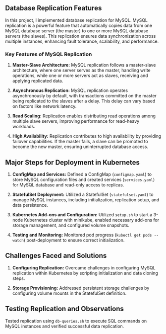 ## Database Replication Features

In this project, I implemented database replication for MySQL. MySQL replication is a powerful feature that automatically copies data from one MySQL database server (the master) to one or more MySQL database servers (the slaves). This replication ensures data synchronization across multiple instances, enhancing fault tolerance, scalability, and performance.

### Key Features of MySQL Replication

1. **Master-Slave Architecture:** MySQL replication follows a master-slave architecture, where one server serves as the master, handling write operations, while one or more servers act as slaves, receiving and applying replicated data.

2. **Asynchronous Replication:** MySQL replication operates asynchronously by default, with transactions committed on the master being replicated to the slaves after a delay. This delay can vary based on factors like network latency.

3. **Read Scaling:** Replication enables distributing read operations among multiple slave servers, improving performance for read-heavy workloads.

4. **High Availability:** Replication contributes to high availability by providing failover capabilities. If the master fails, a slave can be promoted to become the new master, ensuring uninterrupted database access.

## Major Steps for Deployment in Kubernetes

1. **ConfigMap and Services:** Defined a ConfigMap (`configmap.yaml`) to store MySQL configuration files and created services (`services.yaml`) for MySQL database and read-only access to replicas.

2. **StatefulSet Deployment:** Utilized a StatefulSet (`statefulset.yaml`) to manage MySQL instances, including initialization, replication setup, and data persistence.

3. **Kubernetes Add-ons and Configuration:** Utilized `setup.sh` to start a 3-node Kubernetes cluster with minikube, enabled necessary add-ons for storage management, and configured volume snapshots.

4. **Testing and Monitoring:** Monitored pod progress (`kubectl get pods --watch`) post-deployment to ensure correct initialization.

## Challenges Faced and Solutions

1. **Configuring Replication:** Overcame challenges in configuring MySQL replication within Kubernetes by scripting initialization and data cloning steps.

2. **Storage Provisioning:** Addressed persistent storage challenges by configuring volume mounts in the StatefulSet definition.

## Testing Replication and Observations

Tested replication using `db-queries.sh` to execute SQL commands on MySQL instances and verified successful data replication.



